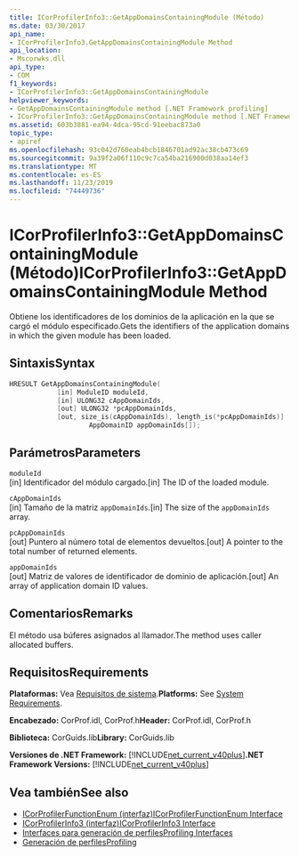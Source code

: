```yaml
---
title: ICorProfilerInfo3::GetAppDomainsContainingModule (Método)
ms.date: 03/30/2017
api_name:
- ICorProfilerInfo3.GetAppDomainsContainingModule Method
api_location:
- Mscorwks.dll
api_type:
- COM
f1_keywords:
- ICorProfilerInfo3::GetAppDomainsContainingModule
helpviewer_keywords:
- GetAppDomainsContainingModule method [.NET Framework profiling]
- ICorProfilerInfo3::GetAppDomainsContainingModule method [.NET Framework profiling]
ms.assetid: 603b3881-ea94-4dca-95cd-91eebac873a0
topic_type:
- apiref
ms.openlocfilehash: 93c042d760eab4bcb1846701ad92ac38cb473c69
ms.sourcegitcommit: 9a39f2a06f110c9c7ca54ba216900d038aa14ef3
ms.translationtype: MT
ms.contentlocale: es-ES
ms.lasthandoff: 11/23/2019
ms.locfileid: "74449736"
---
```

# <a name="icorprofilerinfo3getappdomainscontainingmodule-method"></a><span data-ttu-id="6b30d-102">ICorProfilerInfo3::GetAppDomainsContainingModule (Método)</span><span class="sxs-lookup"><span data-stu-id="6b30d-102">ICorProfilerInfo3::GetAppDomainsContainingModule Method</span></span>
<span data-ttu-id="6b30d-103">Obtiene los identificadores de los dominios de la aplicación en la que se cargó el módulo especificado.</span><span class="sxs-lookup"><span data-stu-id="6b30d-103">Gets the identifiers of the application domains in which the given module has been loaded.</span></span>  
  
## <a name="syntax"></a><span data-ttu-id="6b30d-104">Sintaxis</span><span class="sxs-lookup"><span data-stu-id="6b30d-104">Syntax</span></span>  
  
```cpp  
HRESULT GetAppDomainsContainingModule(  
            [in] ModuleID moduleId,  
            [in] ULONG32 cAppDomainIds,  
            [out] ULONG32 *pcAppDomainIds,  
            [out, size_is(cAppDomainIds), length_is(*pcAppDomainIds)]  
                    AppDomainID appDomainIds[]);  
```  
  
## <a name="parameters"></a><span data-ttu-id="6b30d-105">Parámetros</span><span class="sxs-lookup"><span data-stu-id="6b30d-105">Parameters</span></span>  
 `moduleId`  
 <span data-ttu-id="6b30d-106">[in] Identificador del módulo cargado.</span><span class="sxs-lookup"><span data-stu-id="6b30d-106">[in] The ID of the loaded module.</span></span>  
  
 `cAppDomainIds`  
 <span data-ttu-id="6b30d-107">[in] Tamaño de la matriz `appDomainIds`.</span><span class="sxs-lookup"><span data-stu-id="6b30d-107">[in] The size of the `appDomainIds` array.</span></span>  
  
 `pcAppDomainIds`  
 <span data-ttu-id="6b30d-108">[out] Puntero al número total de elementos devueltos.</span><span class="sxs-lookup"><span data-stu-id="6b30d-108">[out] A pointer to the total number of returned elements.</span></span>  
  
 `appDomainIds`  
 <span data-ttu-id="6b30d-109">[out] Matriz de valores de identificador de dominio de aplicación.</span><span class="sxs-lookup"><span data-stu-id="6b30d-109">[out] An array of application domain ID values.</span></span>  
  
## <a name="remarks"></a><span data-ttu-id="6b30d-110">Comentarios</span><span class="sxs-lookup"><span data-stu-id="6b30d-110">Remarks</span></span>  
 <span data-ttu-id="6b30d-111">El método usa búferes asignados al llamador.</span><span class="sxs-lookup"><span data-stu-id="6b30d-111">The method uses caller allocated buffers.</span></span>  
  
## <a name="requirements"></a><span data-ttu-id="6b30d-112">Requisitos</span><span class="sxs-lookup"><span data-stu-id="6b30d-112">Requirements</span></span>  
 <span data-ttu-id="6b30d-113">**Plataformas:** Vea [Requisitos de sistema](../../../../docs/framework/get-started/system-requirements.md).</span><span class="sxs-lookup"><span data-stu-id="6b30d-113">**Platforms:** See [System Requirements](../../../../docs/framework/get-started/system-requirements.md).</span></span>  
  
 <span data-ttu-id="6b30d-114">**Encabezado:** CorProf.idl, CorProf.h</span><span class="sxs-lookup"><span data-stu-id="6b30d-114">**Header:** CorProf.idl, CorProf.h</span></span>  
  
 <span data-ttu-id="6b30d-115">**Biblioteca:** CorGuids.lib</span><span class="sxs-lookup"><span data-stu-id="6b30d-115">**Library:** CorGuids.lib</span></span>  
  
 <span data-ttu-id="6b30d-116">**Versiones de .NET Framework:** [!INCLUDE[net_current_v40plus](../../../../includes/net-current-v40plus-md.md)]</span><span class="sxs-lookup"><span data-stu-id="6b30d-116">**.NET Framework Versions:** [!INCLUDE[net_current_v40plus](../../../../includes/net-current-v40plus-md.md)]</span></span>  
  
## <a name="see-also"></a><span data-ttu-id="6b30d-117">Vea también</span><span class="sxs-lookup"><span data-stu-id="6b30d-117">See also</span></span>

- [<span data-ttu-id="6b30d-118">ICorProfilerFunctionEnum (interfaz)</span><span class="sxs-lookup"><span data-stu-id="6b30d-118">ICorProfilerFunctionEnum Interface</span></span>](../../../../docs/framework/unmanaged-api/profiling/icorprofilerfunctionenum-interface.md)
- [<span data-ttu-id="6b30d-119">ICorProfilerInfo3 (interfaz)</span><span class="sxs-lookup"><span data-stu-id="6b30d-119">ICorProfilerInfo3 Interface</span></span>](../../../../docs/framework/unmanaged-api/profiling/icorprofilerinfo3-interface.md)
- [<span data-ttu-id="6b30d-120">Interfaces para generación de perfiles</span><span class="sxs-lookup"><span data-stu-id="6b30d-120">Profiling Interfaces</span></span>](../../../../docs/framework/unmanaged-api/profiling/profiling-interfaces.md)
- [<span data-ttu-id="6b30d-121">Generación de perfiles</span><span class="sxs-lookup"><span data-stu-id="6b30d-121">Profiling</span></span>](../../../../docs/framework/unmanaged-api/profiling/index.md)
